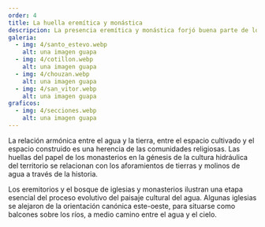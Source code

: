 ```yaml
---
order: 4
title: La huella eremítica y monástica
descripcion: La presencia eremítica y monástica forjó buena parte de los rasgos distintivos y funcionales del paisaje cultural del agua.
galeria:
  - img: 4/santo_estevo.webp
    alt: una imagen guapa
  - img: 4/cotillon.webp
    alt: una imagen guapa
  - img: 4/chouzan.webp
    alt: una imagen guapa
  - img: 4/san_vitor.webp
    alt: una imagen guapa
graficos:
  - img: 4/secciones.webp
    alt: una imagen guapa
---
```


La relación armónica entre el agua y la tierra, entre el espacio cultivado y el espacio construido es una herencia de las comunidades religiosas. Las huellas del papel de los monasterios en la génesis de la cultura hidráulica del territorio se relacionan con los aforamientos de tierras y molinos de agua a través de la historia.

Los eremitorios y el bosque de iglesias y monasterios ilustran una etapa esencial del proceso evolutivo del paisaje cultural del agua. Algunas iglesias se alejaron de la orientación canónica este-oeste, para situarse como balcones sobre los ríos, a medio camino entre el agua y el cielo.
